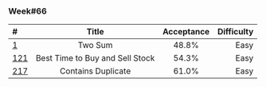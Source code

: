 
### Week#66

| # | Title | Acceptance | Difficulty
| :------------ |:---------------:| :-----:| -----:|
| [1](https://leetcode.com/problems/two-sum/) | Two Sum | 48.8% | Easy |
| [121](https://leetcode.com/problems/best-time-to-buy-and-sell-stock/) | Best Time to Buy and Sell Stock | 54.3% | Easy |
| [217](https://leetcode.com/problems/contains-duplicate/) | Contains Duplicate | 61.0% | Easy |
